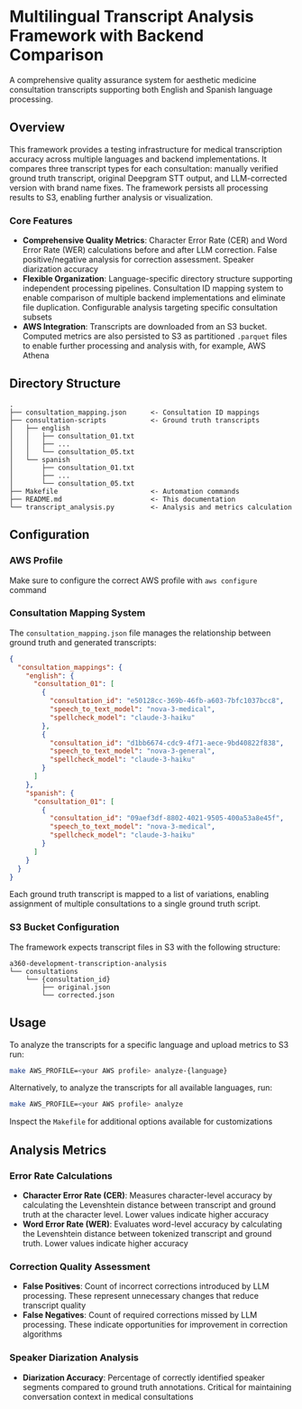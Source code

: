 # Multilingual Transcript Analysis Framework with Backend Comparison
A comprehensive quality assurance system for aesthetic medicine consultation transcripts supporting both English and Spanish language processing.
## Overview
This framework provides a testing infrastructure for medical transcription accuracy across multiple languages and backend implementations. It compares three transcript types for each consultation: manually verified ground truth transcript, original Deepgram STT output, and LLM-corrected version with brand name fixes. The framework persists all processing results to S3, enabling further analysis or visualization.
### Core Features
- **Comprehensive Quality Metrics**: Character Error Rate (CER) and Word Error Rate (WER) calculations before and after LLM correction. False positive/negative analysis for correction assessment. Speaker diarization accuracy
- **Flexible Organization**: Language-specific directory structure supporting independent processing pipelines. Consultation ID mapping system to enable comparison of multiple backend implementations and eliminate file duplication. Configurable analysis targeting specific consultation subsets
- **AWS Integration**: Transcripts are downloaded from an S3 bucket. Computed metrics are also persisted to S3 as partitioned `.parquet` files to enable further processing and analysis with, for example, AWS Athena
## Directory Structure
```
.
├── consultation_mapping.json      <- Consultation ID mappings
├── consultation-scripts           <- Ground truth transcripts
│   ├── english
│   │   ├── consultation_01.txt
│   │   ├── ...
│   │   └── consultation_05.txt
│   └── spanish
│       ├── consultation_01.txt
│       ├── ...
│       └── consultation_05.txt
├── Makefile                       <- Automation commands
├── README.md                      <- This documentation
└── transcript_analysis.py         <- Analysis and metrics calculation
```
## Configuration
### AWS Profile
Make sure to configure the correct AWS profile with `aws configure` command
### Consultation Mapping System
The `consultation_mapping.json` file manages the relationship between ground truth and generated transcripts:
```json
{
  "consultation_mappings": {
    "english": {
      "consultation_01": [
        {
          "consultation_id": "e50128cc-369b-46fb-a603-7bfc1037bcc8",
          "speech_to_text_model": "nova-3-medical",
          "spellcheck_model": "claude-3-haiku"
        },
        {
          "consultation_id": "d1bb6674-cdc9-4f71-aece-9bd40822f838",
          "speech_to_text_model": "nova-3-general",
          "spellcheck_model": "claude-3-haiku"
        }
      ]
    },
    "spanish": {
      "consultation_01": [
        {
          "consultation_id": "09aef3df-8802-4021-9505-400a53a8e45f",
          "speech_to_text_model": "nova-3-medical",
          "spellcheck_model": "claude-3-haiku"
        }
      ]
    }
  }
}
```
Each ground truth transcript is mapped to a list of variations, enabling assignment of multiple consultations to a single ground truth script.
### S3 Bucket Configuration
The framework expects transcript files in S3 with the following structure:
```
a360-development-transcription-analysis
└── consultations
    └── {consultation_id}
        ├── original.json
        └── corrected.json
```
## Usage
To analyze the transcripts for a specific language and upload metrics to S3 run:
```sh
make AWS_PROFILE=<your AWS profile> analyze-{language}
```
Alternatively, to analyze the transcripts for all available languages, run:
```sh
make AWS_PROFILE=<your AWS profile> analyze
```
Inspect the `Makefile` for additional options available for customizations
## Analysis Metrics
### Error Rate Calculations
- **Character Error Rate (CER)**: Measures character-level accuracy by calculating the Levenshtein distance between transcript and ground truth at the character level. Lower values indicate higher accuracy
- **Word Error Rate (WER)**: Evaluates word-level accuracy by calculating the Levenshtein distance between tokenized transcript and ground truth. Lower values indicate higher accuracy
### Correction Quality Assessment
- **False Positives**: Count of incorrect corrections introduced by LLM processing. These represent unnecessary changes that reduce transcript quality
- **False Negatives**: Count of required corrections missed by LLM processing. These indicate opportunities for improvement in correction algorithms
### Speaker Diarization Analysis
- **Diarization Accuracy**: Percentage of correctly identified speaker segments compared to ground truth annotations. Critical for maintaining conversation context in medical consultations
